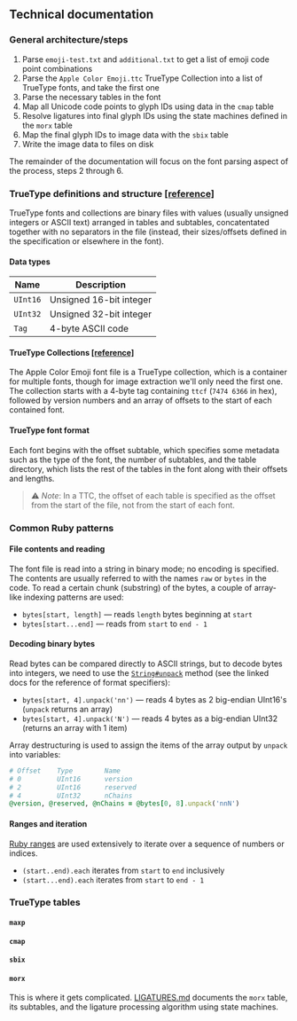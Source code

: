 ## Technical documentation

### General architecture/steps
1. Parse `emoji-test.txt` and `additional.txt` to get a list of emoji code point combinations
2. Parse the `Apple Color Emoji.ttc` TrueType Collection into a list of TrueType fonts, and take the first one
3. Parse the necessary tables in the font
4. Map all Unicode code points to glyph IDs using data in the `cmap` table
5. Resolve ligatures into final glyph IDs using the state machines defined in the `morx` table
6. Map the final glyph IDs to image data with the `sbix` table
7. Write the image data to files on disk

The remainder of the documentation will focus on the font parsing aspect of the process, steps 2 through 6.

### TrueType definitions and structure [[reference]](https://developer.apple.com/fonts/TrueType-Reference-Manual/RM06/Chap6.html)

TrueType fonts and collections are binary files with values (usually unsigned integers or ASCII text) arranged in tables and subtables, concatentated together with no separators in the file (instead, their sizes/offsets defined in the specification or elsewhere in the font).

#### Data types

| Name | Description |
|---|---|
| `UInt16` | Unsigned 16-bit integer |
| `UInt32` | Unsigned 32-bit integer |
| `Tag` | 4-byte ASCII code |

#### TrueType Collections [[reference]](https://docs.microsoft.com/en-us/typography/opentype/spec/otff#ttc-header)

The Apple Color Emoji font file is a TrueType collection, which is a container for multiple fonts, though for image extraction we'll only need the first one. The collection starts with a 4-byte tag containing `ttcf` (`7474 6366` in hex), followed by version numbers and an array of offsets to the start of each contained font.

#### TrueType font format

Each font begins with the offset subtable, which specifies some metadata such as the type of the font, the number of subtables, and the table directory, which lists the rest of the tables in the font along with their offsets and lengths.

> ⚠️ *Note*: In a TTC, the offset of each table is specified as the offset from the start of the file, not from the start of each font.

### Common Ruby patterns

#### File contents and reading

The font file is read into a string in binary mode; no encoding is specified. The contents are usually referred to with the names `raw` or `bytes` in the code. To read a certain chunk (substring) of the bytes, a couple of array-like indexing patterns are used:

- `bytes[start, length]` &mdash; reads `length` bytes beginning at `start`
- `bytes[start...end]` &mdash; reads from `start` to `end - 1`

#### Decoding binary bytes

Read bytes can be compared directly to ASCII strings, but to decode bytes into integers, we need to use the [`String#unpack`](https://ruby-doc.org/core-2.5.1/String.html#method-i-unpack) method (see the linked docs for the reference of format specifiers):

- `bytes[start, 4].unpack('nn')` &mdash; reads 4 bytes as 2 big-endian UInt16's (`unpack` returns an array)
- `bytes[start, 4].unpack('N')` &mdash; reads 4 bytes as a big-endian UInt32 (returns an array with 1 item)

Array destructuring is used to assign the items of the array output by `unpack` into variables:

```ruby
# Offset    Type        Name
# 0         UInt16      version
# 2         UInt16      reserved
# 4         UInt32      nChains
@version, @reserved, @nChains = @bytes[0, 8].unpack('nnN')
```

#### Ranges and iteration

[Ruby ranges](https://ruby-doc.org/core-2.5.1/Range.html) are used extensively to iterate over a sequence of numbers or indices.

- `(start..end).each` iterates from `start` to `end` inclusively
- `(start...end).each` iterates from `start` to `end - 1`

### TrueType tables

#### `maxp`

#### `cmap`

#### `sbix`

#### `morx`
This is where it gets complicated. [LIGATURES.md](LIGATURES.md) documents the `morx` table, its subtables, and the
ligature processing algorithm using state machines.
